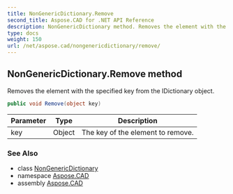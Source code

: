 ```yaml
---
title: NonGenericDictionary.Remove
second_title: Aspose.CAD for .NET API Reference
description: NonGenericDictionary method. Removes the element with the specified key from the IDictionary object
type: docs
weight: 150
url: /net/aspose.cad/nongenericdictionary/remove/
---
```

## NonGenericDictionary.Remove method

Removes the element with the specified key from the IDictionary object.

```csharp
public void Remove(object key)
```

| Parameter | Type | Description |
| --- | --- | --- |
| key | Object | The key of the element to remove. |

### See Also

* class [NonGenericDictionary](../)
* namespace [Aspose.CAD](../../nongenericdictionary/)
* assembly [Aspose.CAD](../../../)


